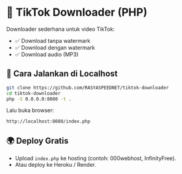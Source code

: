 # 🎥 TikTok Downloader (PHP)

Downloader sederhana untuk video TikTok:
- ✅ Download tanpa watermark
- ✅ Download dengan watermark
- ✅ Download audio (MP3)

## 🚀 Cara Jalankan di Localhost
```bash
git clone https://github.com/RASYASPEEDNET/tiktok-downloader
cd tiktok-downloader
php -S 0.0.0.0:8080 -t .
```
Lalu buka browser:
```
http://localhost:8080/index.php
```

## 🌍 Deploy Gratis
- Upload `index.php` ke hosting (contoh: 000webhost, InfinityFree).
- Atau deploy ke Heroku / Render.

